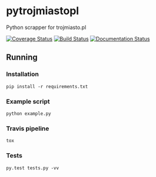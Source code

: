 # pytrojmiastopl
Python scrapper for trojmiasto.pl

[![Coverage Status](https://coveralls.io/repos/github/aklein13/pytrojmiastopl/badge.svg?branch=master)](https://coveralls.io/github/aklein13/pytrojmiastopl?branch=master)
[![Build Status](https://travis-ci.org/aklein13/pyolx.svg?branch=master)](https://travis-ci.org/aklein/pyolx)
[![Documentation Status](https://readthedocs.org/projects/py-trojmiastopl/badge/?version=latest)](http://py-trojmiastopl.readthedocs.io/en/latest/?badge=latest)

## Running 

### Installation

```
pip install -r requirements.txt
```

### Example script
```
python example.py
```

### Travis pipeline
```
tox
```

### Tests
```
py.test tests.py -vv
```



